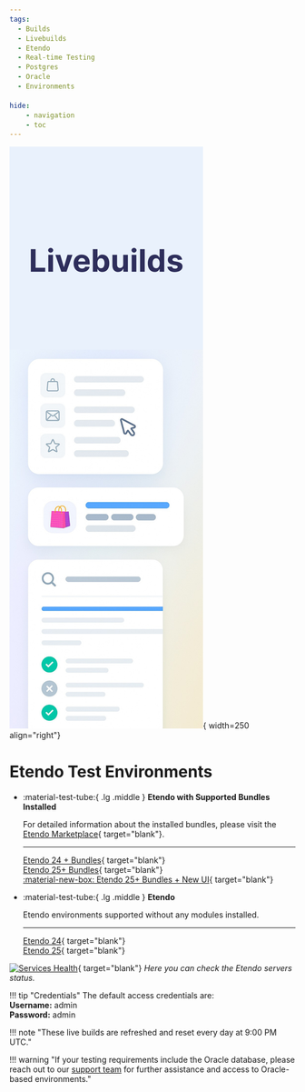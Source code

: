 ```yaml
---
tags:
  - Builds
  - Livebuilds
  - Etendo
  - Real-time Testing
  - Postgres
  - Oracle
  - Environments

hide:
    - navigation
    - toc
---
```


![alt text](../assets/live-builds/overview/livebuilds.png){ width=250 align="right"}

# Etendo Test Environments 

<div class="grid cards" markdown>

-   :material-test-tube:{ .lg .middle } **Etendo with Supported Bundles Installed**

    For detailed information about the installed bundles, please visit the [Etendo Marketplace](https://marketplace.etendo.cloud/#/modules?page=1&partner=434C406CDC664DD38BF4CDABBD72BAE2){ target="blank"}.

    ---

    [Etendo 24 + Bundles](https://demo24.bundles.etendo.cloud/etendo/security/Login){ target="blank"}<br>
    [Etendo 25+ Bundles](https://demo25.bundles.etendo.cloud/etendo/security/Login){ target="blank"}<br>
    [:material-new-box: Etendo 25+ Bundles + New UI](https://demo-backup-ui.lab.etendo.cloud/){ target="blank"}

-   :material-test-tube:{ .lg .middle } **Etendo**
    
    Etendo environments supported without any modules installed.

    ---

    [Etendo 24](https://demo24.etendo.cloud/etendo/security/Login){ target="blank"} <br>
    [Etendo 25](https://demo25.etendo.cloud/etendo/security/Login){ target="blank"} 

</div>

[![Services Health](https://etendo-environments-status.montastic.io/badge)](https://etendo-environments-status.montastic.io){ target="blank"} _Here you can check the Etendo servers status._

!!! tip "Credentials"
    The default access credentials are: <br> 
        **Username:** admin <br>
        **Password:** admin <br>

!!! note "These live builds are refreshed and reset every day at 9:00 PM UTC."
    

!!! warning "If your testing requirements include the Oracle database, please reach out to our [support team](../help-and-support/support-service.md) for further assistance and access to Oracle-based environments."


